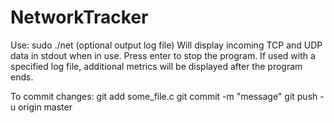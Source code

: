 # NetworkTracker
Use: sudo ./net (optional output log file)
Will display incoming TCP and UDP data in stdout when in use.
Press enter to stop the program.
If used with a specified log file, additional metrics will be displayed after the program ends.


To commit changes:
git add some_file.c
git commit -m "message"
git push -u origin master
